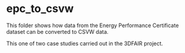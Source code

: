 # epc_to_csvw

This folder shows how data from the Energy Performance Certificate dataset can be converted to CSVW data.

This one of two case studies carried out in the 3DFAIR project.





